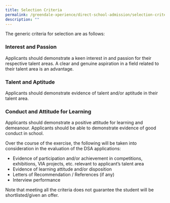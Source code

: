 ```yaml
---
title: Selection Criteria
permalink: /greendale-xperience/direct-school-admission/selection-criteria/
description: ""
---
```

The generic criteria for selection are as follows:

### **Interest and Passion**

Applicants should demonstrate a keen interest in and passion for their respective talent areas. A clear and genuine aspiration in a field related to their talent area is an advantage.

### **Talent and Aptitude**

Applicants should demonstrate evidence of talent and/or aptitude in their talent area.

### **Conduct and Attitude for Learning**

Applicants should demonstrate a positive attitude for learning and demeanour. Applicants should be able to demonstrate evidence of good conduct in school.

Over the course of the exercise, the following will be taken into consideration in the evaluation of the DSA applications:

*   Evidence of participation and/or achievement in competitions, exhibitions, VIA projects, etc. relevant to applicant’s talent area
*   Evidence of learning attitude and/or disposition
*   Letters of Recommendation / References (if any)
*   Interview performance

Note that meeting all the criteria does not guarantee the student will be shortlisted/given an offer.